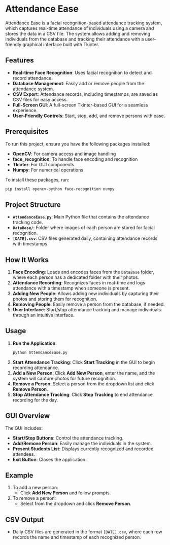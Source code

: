 # Attendance Ease

Attendance Ease is a facial recognition-based attendance tracking system, which captures real-time attendance of individuals using a camera and stores the data in a CSV file. The system allows adding and removing individuals from the database and tracking their attendance with a user-friendly graphical interface built with Tkinter.

## Features
- **Real-time Face Recognition**: Uses facial recognition to detect and record attendance.
- **Database Management**: Easily add or remove people from the attendance system.
- **CSV Export**: Attendance records, including timestamps, are saved as CSV files for easy access.
- **Full-Screen GUI**: A full-screen Tkinter-based GUI for a seamless experience.
- **User-Friendly Controls**: Start, stop, add, and remove persons with ease.

## Prerequisites
To run this project, ensure you have the following packages installed:
- **OpenCV**: For camera access and image handling
- **face_recognition**: To handle face encoding and recognition
- **Tkinter**: For GUI components
- **Numpy**: For numerical operations

To install these packages, run:
```bash
pip install opencv-python face-recognition numpy
```

## Project Structure
- **`AttendanceEase.py`**: Main Python file that contains the attendance tracking code.
- **`DataBase/`**: Folder where images of each person are stored for facial recognition.
- **`[DATE].csv`**: CSV files generated daily, containing attendance records with timestamps.

## How It Works
1. **Face Encoding**: Loads and encodes faces from the `DataBase` folder, where each person has a dedicated folder with their photos.
2. **Attendance Recording**: Recognizes faces in real-time and logs attendance with a timestamp when someone is present.
3. **Adding New People**: Allows adding new individuals by capturing their photos and storing them for recognition.
4. **Removing People**: Easily remove a person from the database, if needed.
5. **User Interface**: Start/stop attendance tracking and manage individuals through an intuitive interface.

## Usage
1. **Run the Application**:
   ```bash
   python AttendanceEase.py
   ```
2. **Start Attendance Tracking**: Click **Start Tracking** in the GUI to begin recording attendance.
3. **Add a New Person**: Click **Add New Person**, enter the name, and the system will capture photos for future recognition.
4. **Remove a Person**: Select a person from the dropdown list and click **Remove Person**.
5. **Stop Attendance Tracking**: Click **Stop Tracking** to end attendance recording for the day.

## GUI Overview
The GUI includes:
- **Start/Stop Buttons**: Control the attendance tracking.
- **Add/Remove Person**: Easily manage the individuals in the system.
- **Present Students List**: Displays currently recognized and recorded attendees.
- **Exit Button**: Closes the application.

## Example
1. To add a new person:
   - Click **Add New Person** and follow prompts.
2. To remove a person:
   - Select from the dropdown and click **Remove Person**.

## CSV Output
- Daily CSV files are generated in the format `[DATE].csv`, where each row records the name and timestamp of each recognized person.
